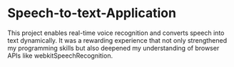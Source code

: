 # Speech-to-text-Application
This project enables real-time voice recognition and converts speech into text dynamically. It was a rewarding experience that not only strengthened my programming skills but also deepened my understanding of browser APIs like webkitSpeechRecognition.
